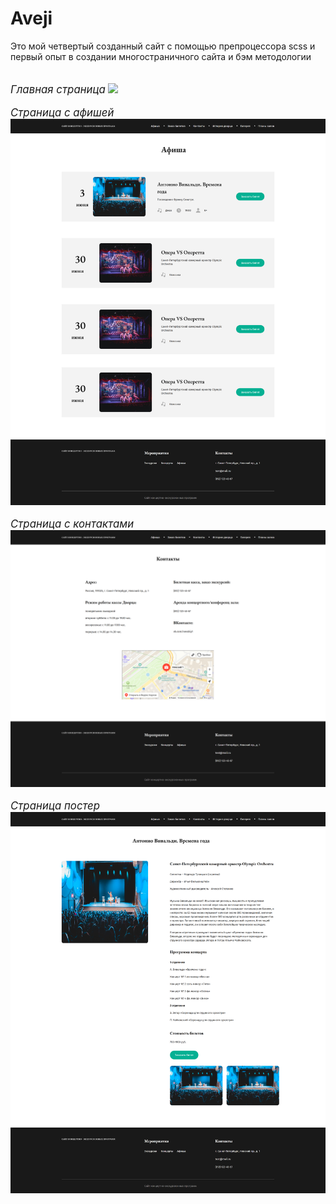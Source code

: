 <h1>Aveji</h1>
Это мой четвертый созданный сайт с помощью препроцессора scss и первый опыт в создании многостраничного сайта и бэм методологии<br><br><br>
<i><big>Главная страница</big></i>
<img src="./main.png"><br><br>
<i><big>Страница с афишей</big></i>
<img src="./Afisha.png"><br><br>
<i><big>Страница с контактами</big></i>
<img src="./Contact.png"><br><br>
<i><big>Страница постер</big></i>
<img src="./Poster.png">
